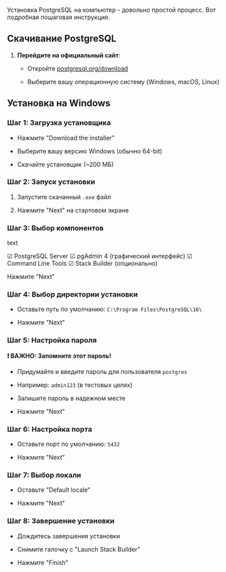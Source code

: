 Установка PostgreSQL на компьютер - довольно простой процесс. Вот подробная пошаговая инструкция.

## Скачивание PostgreSQL

1. **Перейдите на официальный сайт**:
    
    - Откройте [postgresql.org/download](https://www.postgresql.org/download/)
        
    - Выберите вашу операционную систему (Windows, macOS, Linux)
        

## Установка на Windows

### Шаг 1: Загрузка установщика

- Нажмите "Download the installer"
    
- Выберите вашу версию Windows (обычно 64-bit)
    
- Скачайте установщик (~200 МБ)
    

### Шаг 2: Запуск установки

1. Запустите скачанный `.exe` файл
    
2. Нажмите "Next" на стартовом экране
    

### Шаг 3: Выбор компонентов

text

☑ PostgreSQL Server
☑ pgAdmin 4 (графический интерфейс)
☑ Command Line Tools
☑ Stack Builder (опционально)

Нажмите "Next"

### Шаг 4: Выбор директории установки

- Оставьте путь по умолчанию: `C:\Program Files\PostgreSQL\16\`
    
- Нажмите "Next"
    

### Шаг 5: Настройка пароля

**❗ ВАЖНО: Запомните этот пароль!**

- Придумайте и введите пароль для пользователя `postgres`
    
- Например: `admin123` (в тестовых целях)
    
- Запишите пароль в надежном месте
    
- Нажмите "Next"
    

### Шаг 6: Настройка порта

- Оставьте порт по умолчанию: `5432`
    
- Нажмите "Next"
    

### Шаг 7: Выбор локали

- Оставьте "Default locale"
    
- Нажмите "Next"
    

### Шаг 8: Завершение установки

- Дождитесь завершения установки
    
- Снимите галочку с "Launch Stack Builder"
    
- Нажмите "Finish"
    

